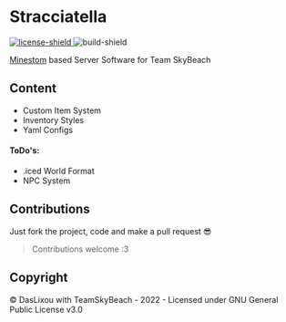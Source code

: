 [license-shield]: https://img.shields.io/github/license/TeamSkyBeach/Stracciatella?label=licensed%20under

[build-shield]: https://img.shields.io/github/workflow/status/TeamSkyBeach/Stracciatella/Build%20and%20Release

[license-link]: /LICENSE

# Stracciatella

[ ![license-shield] ][license-link] ![build-shield]

[Minestom](https://github.com/Minestom/Minestom) based Server Software for Team SkyBeach

## Content

* Custom Item System
* Inventory Styles
* Yaml Configs

#### ToDo's:

* .iced World Format
* NPC System

## Contributions

Just fork the project, code and make a pull request 😎

> Contributions welcome :3

## Copyright

© DasLixou with TeamSkyBeach - 2022 - Licensed under GNU General Public License v3.0